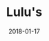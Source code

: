 ---
layout: site
title: "Lulu's"
date: 2018-01-17
categories: [lifestyle]
version: 1.2.28
major: 1
minor: 2
patch: 28
slug: lulus
link: http://www.lulus.com/
submitter: lpolepeddi
permalink: /sites/:slug
---